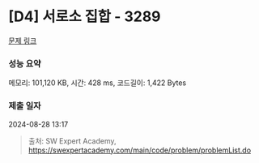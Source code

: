 # [D4] 서로소 집합 - 3289 

[문제 링크](https://swexpertacademy.com/main/code/problem/problemDetail.do?contestProbId=AWBJKA6qr2oDFAWr) 

### 성능 요약

메모리: 101,120 KB, 시간: 428 ms, 코드길이: 1,422 Bytes

### 제출 일자

2024-08-28 13:17



> 출처: SW Expert Academy, https://swexpertacademy.com/main/code/problem/problemList.do